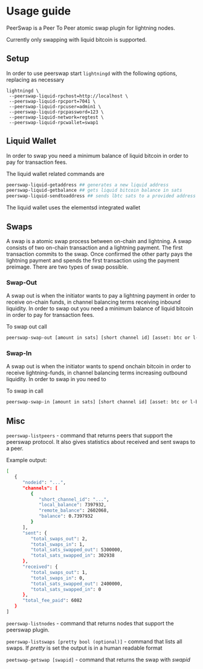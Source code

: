 # Usage guide

PeerSwap is a Peer To Peer atomic swap plugin for lightning nodes.

Currently only swapping with liquid bitcoin is supported.

## Setup

In order to use peerswap start `lightningd` with the following options, replacing as necessary
```
lightningd \ 
 --peerswap-liquid-rpchost=http://localhost \
 --peerswap-liquid-rpcport=7041 \
 --peerswap-liquid-rpcuser=admin1 \
 --peerswap-liquid-rpcpassword=123 \
 --peerswap-liquid-network=regtest \
 --peerswap-liquid-rpcwallet=swap1
```

## Liquid Wallet

In order to swap you need a minimum balance of liquid bitcoin in order to pay for transaction fees.

The liquid wallet related commands are

```bash
peerswap-liquid-getaddress ## generates a new liquid address
peerswap-liquid-getbalance ## gets liquid bitcoin balance in sats
peerswap-liquid-sendtoaddress ## sends lbtc sats to a provided address
```

The liquid wallet uses the elementsd integrated wallet

## Swaps

A swap is a atomic swap process between on-chain and lightning. A swap consists of two on-chain transaction and a lightning payment. The first transaction commits to the swap. Once confirmed the other party pays the lightning payment and spends the first transaction using the payment preimage.
There are two types of swap possible.

### Swap-Out

A swap out is when the initiator wants to pay a lightning payment in order to receive on-chain funds, in channel balancing terms receiving inbound liquidity. In order to swap out you need a minimum balance of liquid bitcoin in order to pay for transaction fees.

To swap out call

```bash
peerswap-swap-out [amount in sats] [short channel id] [asset: btc or l-brc]
```


### Swap-In

A swap out is when the initiator wants to spend onchain bitcoin in order to receive lightning-funds, in channel balancing terms increasing outbound liquidity. In order to swap in you need to 

To swap in call

```bash
peerswap-swap-in [amount in sats] [short channel id] [asset: btc or l-brc]
```

## Misc
`peerswap-listpeers` - command that returns peers that support the peerswap protocol. It also gives statistics about received and sent swaps to a peer.

Example output:
```bash
[
   {
      "nodeid": "...",
      "channels": [
         {
            "short_channel_id": "...",
            "local_balance": 7397932,
            "remote_balance": 2602068,
            "balance": 0.7397932
         }
      ],
      "sent": {
         "total_swaps_out": 2,
         "total_swaps_in": 1,
         "total_sats_swapped_out": 5300000,
         "total_sats_swapped_in": 302938
      },
      "received": {
         "total_swaps_out": 1,
         "total_swaps_in": 0,
         "total_sats_swapped_out": 2400000,
         "total_sats_swapped_in": 0
      },
      "total_fee_paid": 6082
   }
]
```

`peerswap-listnodes` - command that returns nodes that support the peerswap plugin.

`peerswap-listswaps [pretty bool (optional)]` - command that lists all swaps. If _pretty_ is set the output is in a human readable format

`peetswap-getswap [swapid]` - command that returns the swap with _swapid_
